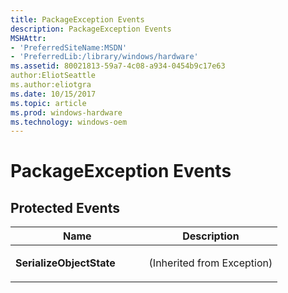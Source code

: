```yaml
---
title: PackageException Events
description: PackageException Events
MSHAttr:
- 'PreferredSiteName:MSDN'
- 'PreferredLib:/library/windows/hardware'
ms.assetid: 80021813-59a7-4c08-a934-0454b9c17e63
author:EliotSeattle
ms.author:eliotgra
ms.date: 10/15/2017
ms.topic: article
ms.prod: windows-hardware
ms.technology: windows-oem
---
```


# PackageException Events


## <span id="Protected_Events"></span><span id="protected_events"></span><span id="PROTECTED_EVENTS"></span>Protected Events


<table>
<colgroup>
<col width="50%" />
<col width="50%" />
</colgroup>
<thead>
<tr class="header">
<th>Name</th>
<th>Description</th>
</tr>
</thead>
<tbody>
<tr class="odd">
<td><p><strong>SerializeObjectState</strong></p></td>
<td><p>(Inherited from Exception)</p></td>
</tr>
</tbody>
</table>

 

 

 







